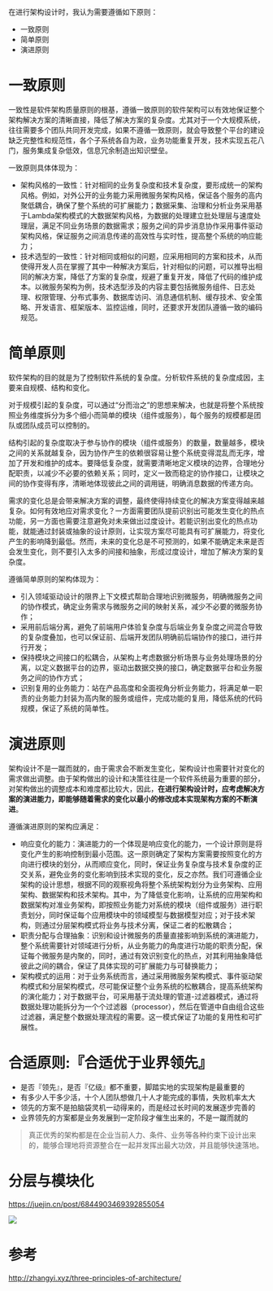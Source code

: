 在进行架构设计时，我认为需要遵循如下原则：

- 一致原则
- 简单原则
- 演进原则

# 一致原则

一致性是软件架构质量原则的根基，遵循一致原则的软件架构可以有效地保证整个架构解决方案的清晰直接，降低了解决方案的复杂度。尤其对于一个大规模系统，往往需要多个团队共同开发完成，如果不遵循一致原则，就会导致整个平台的建设缺乏完整性和规范性，各个子系统各自为政，业务功能重复开发，技术实现五花八门，服务集成复杂低效，信息冗余制造出知识壁垒。

一致原则具体体现为：

- 架构风格的一致性：针对相同的业务复杂度和技术复杂度，要形成统一的架构风格。例如，对外公开的业务能力采用微服务架构风格，保证各个服务的高内聚低耦合，确保了整个系统的可扩展能力；数据采集、治理和分析业务采用基于Lambda架构模式的大数据架构风格，为数据的处理建立批处理层与速度处理层，满足不同业务场景的数据需求；服务之间的异步消息协作采用事件驱动架构风格，保证服务之间消息传递的高效性与实时性，提高整个系统的响应能力；
- 技术选型的一致性：针对相同或相似的问题，应采用相同的方案和技术，从而使得开发人员在掌握了其中一种解决方案后，针对相似的问题，可以推导出相同的解决方案，降低了方案的复杂度，规避了重复开发，降低了代码的维护成本。以微服务架构为例，技术选型涉及的内容主要包括微服务组件、日志处理、权限管理、分布式事务、数据库访问、消息通信机制、缓存技术、安全策略、开发语言、框架版本、监控运维，同时，还要求开发团队遵循一致的编码规范。

# 简单原则

软件架构的目的就是为了控制软件系统的复杂度。分析软件系统的复杂度成因，主要来自规模、结构和变化。

对于规模引起的复杂度，可以通过“分而治之”的思想来解决，也就是将整个系统按照业务维度拆分为多个细小而简单的模块（组件或服务），每个服务的规模都是团队或团队成员可以控制的。

结构引起的复杂度取决于参与协作的模块（组件或服务）的数量，数量越多，模块之间的关系就越复杂，因为协作产生的依赖很容易让整个系统变得混乱而无序，增加了开发和维护的成本。要降低复杂度，就需要清晰地定义模块的边界，合理地分配职责，以减少不必要的依赖关系；同时，定义一致而稳定的协作接口，让模块之间的协作变得有序，清晰地体现彼此之间的调用链，明确消息数据的传递方向。

需求的变化总是会带来解决方案的调整，最终使得持续变化的解决方案变得越来越复杂。如何有效地应对需求变化？一方面需要团队提前识别出可能发生变化的热点功能，另一方面也需要注意避免对未来做出过度设计。若能识别出变化的热点功能，就能通过封装或抽象的设计原则，让实现方案尽可能具有可扩展能力，将变化产生的影响降到最低。然而，未来的变化总是不可预测的，如果不能确定未来是否会发生变化，则不要引入太多的间接和抽象，形成过度设计，增加了解决方案的复杂度。

遵循简单原则的架构体现为：

- 引入领域驱动设计的限界上下文模式帮助合理地识别微服务，明确微服务之间的协作模式，确定业务需求与微服务之间的映射关系，减少不必要的微服务协作；
- 采用前后端分离，避免了前端用户体验复杂度与后端业务复杂度之间混合导致的复杂度叠加，也可以保证前、后端开发团队明确前后端协作的接口，进行并行开发；
- 保持模块之间接口的松耦合，从架构上考虑数据分析场景与业务处理场景的分离，以定义数据平台的边界，驱动出数据交换的接口，确定数据平台和业务服务之间的协作方式；
- 识别复用的业务能力：站在产品高度和全面视角分析业务能力，将满足单一职责的业务能力封装为高内聚的服务或组件，完成功能的复用，降低系统的代码规模，保证了系统的简单性。

# 演进原则

架构设计不是一蹴而就的，由于需求会不断发生变化，架构设计也需要针对变化的需求做出调整。由于架构做出的设计和决策往往是一个软件系统最为重要的部分，对架构做出的调整成本和难度都比较大，因此，**在进行架构设计时，应考虑解决方案的演进能力，即能够随着需求的变化以最小的修改成本实现架构方案的不断演进**。

遵循演进原则的架构应满足：

- 响应变化的能力：演进能力的一个体现是响应变化的能力，一个设计原则是将变化产生的影响控制到最小范围。这一原则确定了架构方案需要按照变化的方向进行模块的划分，从而顺应变化，同时，保证业务复杂度与技术复杂度的正交关系，避免业务的变化影响到技术实现的变化，反之亦然。我们可遵循企业架构的设计思想，根据不同的观察视角将整个系统架构划分为业务架构、应用架构、数据架构和技术架构。其中，为了降低变化影响，让系统的应用架构和数据架构对准业务架构，即按照业务能力对系统的模块（组件或服务）进行职责划分，同时保证每个应用模块中的领域模型与数据模型对应；对于技术架构，则通过分层架构模式将业务与技术分离，保证二者的松散耦合；
- 职责分配与合理抽象：识别和设计微服务的质量直接影响到系统的演进能力，整个系统需要针对领域进行分析，从业务能力的角度进行功能的职责分配，保证每个微服务是内聚的，同时，通过有效识别变化的热点，对其利用抽象降低彼此之间的耦合，保证了具体实现的可扩展能力与可替换能力；
- 架构模式的运用：对于业务系统而言，通过采用微服务架构模式、事件驱动架构模式和分层架构模式，尽可能保证整个业务系统的松散耦合，提高系统架构的演化能力；对于数据平台，可采用基于流处理的管道-过滤器模式，通过将数据处理功能拆分为一个个过滤器（processor），然后在管道中自由组合这些过滤器，满足整个数据处理流程的需要。这一模式保证了功能的复用性和可扩展性。


# 合适原则:『合适优于业界领先』

-   是否『领先』，是否『亿级』都不重要，脚踏实地的实现架构是最重要的
-   有多少人干多少活，十个人团队想做几十人才能完成的事情，失败机率太大
-   领先的方案不是拍脑袋灵机一动得来的，而是经过长时间的发展逐步完善的
-   业界领先的方案都是业务发展到一定阶段才催生出来的，不是一蹴而就的

> 真正优秀的架构都是在企业当前人力、条件、业务等各种约束下设计出来的，能够合理地将资源整合在一起并发挥出最大功效，并且能够快速落地。

  
  
  # 分层与模块化
  https://juejin.cn/post/6844903469392855054
  
  ![](http://wupan.dns.army:5000/wupan/Typora-Picgo-Gitee/raw/branch/master/img/20210823114319.png)
  
  

# 参考

http://zhangyi.xyz/three-principles-of-architecture/